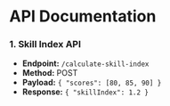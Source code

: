 # API Documentation

### 1. Skill Index API
- **Endpoint:** `/calculate-skill-index`
- **Method:** POST
- **Payload:** `{ "scores": [80, 85, 90] }`
- **Response:** `{ "skillIndex": 1.2 }`